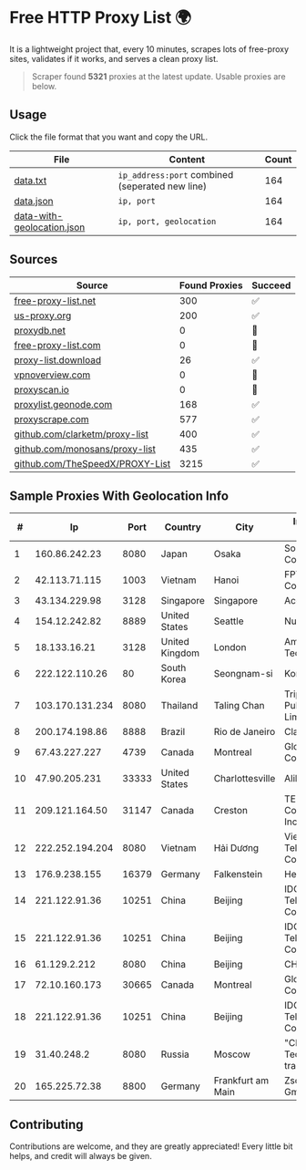 
# Free HTTP Proxy List 🌍

It is a lightweight project that, every 10 minutes, scrapes lots of free-proxy sites, validates if it works, and serves a clean proxy list.


> Scraper found **5321** proxies at the latest update. Usable proxies are below.

## Usage

Click the file format that you want and copy the URL.


|File|Content|Count|
|----|-------|-----|
|[data.txt](https://raw.githubusercontent.com/themiralay/Proxy-List-World/master/data.txt)|`ip_address:port` combined (seperated new line)|164|
|[data.json](https://raw.githubusercontent.com/themiralay/Proxy-List-World/master/data.json)|`ip, port`|164|
|[data-with-geolocation.json](https://raw.githubusercontent.com/themiralay/Proxy-List-World/master/data-with-geolocation.json)|`ip, port, geolocation`|164|

## Sources

|Source|Found Proxies|Succeed|
|------|-------------|-------|
|[free-proxy-list.net](https://free-proxy-list.net)|300|✅|
|[us-proxy.org](https://www.us-proxy.org)|200|✅|
|[proxydb.net](http://proxydb.net)|0|🚫|
|[free-proxy-list.com](https://free-proxy-list.com/?page=&port=&type%5B%5D=http&type%5B%5D=https&up_time=0&search=Search)|0|🚫|
|[proxy-list.download](https://www.proxy-list.download/HTTP)|26|✅|
|[vpnoverview.com](https://vpnoverview.com/privacy/anonymous-browsing/free-proxy-servers)|0|🚫|
|[proxyscan.io](https://www.proxyscan.io)|0|🚫|
|[proxylist.geonode.com](https://proxylist.geonode.com/api/proxy-list?limit=300&page=1&sort_by=lastChecked&sort_type=desc&protocols=http,https)|168|✅|
|[proxyscrape.com](https://api.proxyscrape.com/v2/?request=displayproxies&protocol=http&timeout=10000&country=all&ssl=all&anonymity=all)|577|✅|
|[github.com/clarketm/proxy-list](https://raw.githubusercontent.com/clarketm/proxy-list/master/proxy-list-raw.txt)|400|✅|
|[github.com/monosans/proxy-list](https://raw.githubusercontent.com/monosans/proxy-list/main/proxies/http.txt)|435|✅|
|[github.com/TheSpeedX/PROXY-List](https://raw.githubusercontent.com/TheSpeedX/PROXY-List/master/http.txt)|3215|✅|


## Sample Proxies With Geolocation Info

|#|Ip|Port|Country|City|Internet Service Provider|
|-|--|----|-------|----|-------------------------|
|1|160.86.242.23|8080|Japan|Osaka|Sony Network Communications Inc|
|2|42.113.71.115|1003|Vietnam|Hanoi|FPT Telecom Company|
|3|43.134.229.98|3128|Singapore|Singapore|Aceville Pte.ltd|
|4|154.12.242.82|8889|United States|Seattle|Nubes, LLC|
|5|18.133.16.21|3128|United Kingdom|London|Amazon Technologies Inc.|
|6|222.122.110.26|80|South Korea|Seongnam-si|Korea Telecom|
|7|103.170.131.234|8080|Thailand|Taling Chan|Triple T Broadband Public Company Limited|
|8|200.174.198.86|8888|Brazil|Rio de Janeiro|Claro S.A|
|9|67.43.227.227|4739|Canada|Montreal|GloboTech Communications|
|10|47.90.205.231|33333|United States|Charlottesville|Alibaba.com LLC|
|11|209.121.164.50|31147|Canada|Creston|TELUS Communications Inc.|
|12|222.252.194.204|8080|Vietnam|Hải Dương|VietNam Post and Telecom Corporation|
|13|176.9.238.155|16379|Germany|Falkenstein|Hetzner|
|14|221.122.91.36|10251|China|Beijing|IDC, China Telecommunications Corporation|
|15|221.122.91.36|10251|China|Beijing|IDC, China Telecommunications Corporation|
|16|61.129.2.212|8080|China|Beijing|CHINANET|
|17|72.10.160.173|30665|Canada|Montreal|GloboTech Communications|
|18|221.122.91.36|10251|China|Beijing|IDC, China Telecommunications Corporation|
|19|31.40.248.2|8080|Russia|Moscow|"Cloud Technologies" LLC trading as Cloud.ru|
|20|165.225.72.38|8800|Germany|Frankfurt am Main|Zscaler Switzerland GmbH|



## Contributing

Contributions are welcome, and they are greatly appreciated! Every
little bit helps, and credit will always be given.

